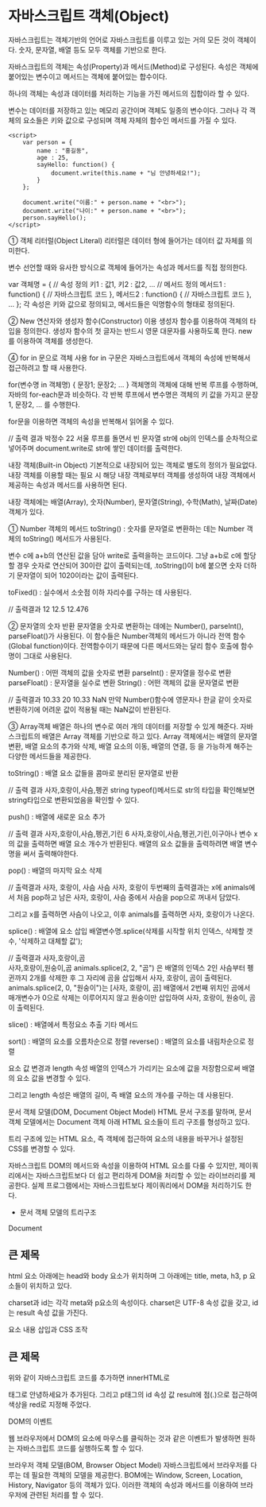 # 자바스크립트 객체(Object)

자바스크립트는 객체기반의 언어로 자바스크립트를 이루고 있는 거의 모든 것이 객체이다. 숫자, 문자열, 배열 등도 모두 객체를 기반으로 한다.

자바스크립트의 객체는 속성(Property)과 메서드(Method)로 구성된다. 속성은 객체에 붙어있는 변수이고 메서드는 객체에 붙어있는 합수이다.

하나의 객체는 속성과 데이터를 처리하는 기능을 가진 메서드의 집합이라 할 수 있다.

변수는 데이터를 저장하고 있는 메모리 공간이며 객체도 일종의 변수이다. 그러나 각 객체의 요소들은 키와 값으로 구성되며 객체 자체의 함수인 메서드를 가질 수 있다.

~~~
<script>
	var person = {
    	name : "홍길동",
        age : 25,
        sayHello: function() {
        	document.write(this.name + "님 안녕하세요!");
        }
    };
    
    document.write("이름:" + person.name + "<br>");
    document.write("나이:" + person.name + "<br>");
    person.sayHello();
</script>
~~~


① 객체 리터럴(Object Literal)
리터럴은 데이터 형에 들어가는 데이터 값 자체를 의미한다.

변수 선언할 때와 유사한 방식으로 객체에 들어가는 속성과 메서드를 직접 정의한다.

var 객체명 = {
	// 속성 정의
	키1 : 값1,
    키2 : 값2,
    ...
    // 메서드 정의
    메서드1 : function() {
    	// 자바스크립트 코드
    },
    메서드2 : function() {
    	// 자바스크립트 코드
    },
    ...
};
각 속성은 키와 값으로 정의되고, 메서드들은 익명함수의 형태로 정의된다.



② New 연산자와 생성자 함수(Constructor) 이용
생성자 함수를 이용하여 객체의 타입을 정의한다.
생성자 함수의 첫 글자는 반드시 영문 대문자를 사용하도록 한다.
new를 이용하여 객체를 생성한다.
<script>
    function Car(company, model, year) {
    	this.company = company;
        this.model = model;
        this.year = year;
    }
    
    var car1 = new Car("현대", "아반떼", 2021);
    document.write(car1.company + "/" + car1.model + "/" + car1.year + "<br>")

    var car2 = new Car("르노 삼성", "SM6", 2021);    
    document.write(car2.company + "/" + car2.model + "/" + car2.year + "<br>")

<script>
생성자 함수 Car()가 정의 되었으며 속성으로 company, model, year 3개가 구성된다. 생성자 함수에서 사용된 this는 이 생성자 함수 Car에 의해 생성되는 객체를 가리킨다. 따라서 this.company는 new 연산자에 의해 생성되는 객체의 속성 company 현대와 르노 삼성이 된다. 화면에는 c1은 현대/아반떼/2021로 출력되고 c2는 르노 삼성/SM6/2021이 출력된다.





③ 객체의 속성 접근법
ⓐ 객체명. 키 : 객체명 다음에 점(.) 다음에 키를 사용

ⓑ 객체명["키"] : 객체명 다음에 대괄호([])에 키(문자열)를 사용



<script>
	var obj1 = {
    	name : "박혜린",
        age : 22,
    };
    
    document.write(obj.name + "<br>");
    document.write(obj.age + "<br>");
	
    document.write(obj["name"] + "<br>");
    document.write(obj["age"] + "<br>");
</script>


④ for in 문으로 객체 사용
for in 구문은 자바스크립트에서 객체의 속성에 반복해서 접근하려고 할 때 사용한다.

for(변수명 in 객체명) {
	문장1;
    문장2;
	...
}
객체명의 객체에 대해 반복 루프를 수행하며, 자바의 for-each문과 비슷하다. 각 반복 루프에서 변수명은 객체의 키 값을 가지고 문장1, 문장2, ... 를 수행한다.



for문을 이용하면 객체의 속성을 반복해서 읽어올 수 있다.

<script>
	var obj1 = {
    	name: "박정수",
        age: 22,
        address: "서울"
    };
    
    var str = "";
    for(var x in obj1)
    	str += obj1[x] + "<br>";
        
    document.write(str);
</script>



// 출력 결과
박정수
22
서울
루프를 돌면서 빈 문자열 str에 obj의 인덱스를 순차적으로 넣어주며 document.write로 str에 쌓인 데이터를 출력한다.

내장 객체(Built-in Object)
기본적으로 내장되어 있는 객체로 별도의 정의가 필요없다. 내장 객체를 이용할 때는 필요 시 해당 내장 객체로부터 객체를 생성하여 내장 객체에서 제공하는 속성과 메서드를 사용하면 된다.



내장 객체에는 배열(Array), 숫자(Number), 문자열(String), 수학(Math), 날짜(Date)객체가 있다.


① Number 객체의 메서드
toString() : 숫자를 문자열로 변환하는 데는 Number 객체의 toString() 메서드가 사용된다. 
<script>

    var a = 10;
    var b = 20;
    var c;
    
    c = a + b;
    document.write(c + "<br>");
    
    c = a + b.toString();
    document.write(c);

</script>
변수 c에 a+b의 연산된 값을 담아 write로 출력을하는 코드이다. 그냥 a+b로 c에 할당할 경우 숫자로 연산되어 30이란 값이 출력되는데, .toString()이 b에 붙으면 숫자 더하기 문자열이 되어 1020이라는 값이 출력된다.





toFixed() : 실수에서 소숫점 이하 자리수를 구하는 데 사용된다.
<script>
    var x = 12.4763;
    
    document.write(x.toFixed(0) + "<br>");
    document.write(x.toFixed(1) + "<br>");
    document.write(x.toFixed(3));

</script>


// 출력결과
12
12.5
12.476

② 문자열의 숫자 반환
문자열을 숫자로 변환하는 데에는 Number(), parseInt(), parseFloat()가 사용된다. 이 함수들은 Number객체의 메서드가 아니라 전역 함수(Global function)이다. 전역함수이기 때문에 다른 메서드와는 달리 함수 호출에 함수명이 그대로 사용된다.



Number() : 어떤 객체의 값을 숫자로 변환
parseInt() : 문자열을 정수로 변환
parseFloat() : 문자열을 실수로 변환
String() : 어떤 객체의 값을 문자열로 변환
<script>
    var x = "10.33";
    
    document.write(Number(x) + "<br>");
    document.write(parseInt(x) + "<br>");
    document.write(parseFloat(x) + "<br>");
	
    var x = "apple";
    document.write(Number(x));
</script>


// 출력결과 
10.33
20
10.33
NaN
만약 Number()함수에 영문자나 한글 같이 숫자로 변환하기에 어려운 값이 적용될 때는 NaN값이 반환된다.





③ Array객체 
배열은 하나의 변수로 여러 개의 데이터를 저장할 수 있게 해준다. 자바스크립트의 배열은 Array 객체를 기반으로 하고 있다. Array 객체에서는 배열의 문자열 변환, 배열 요소의 추가와 삭제, 배열 요소의 이동, 배열의 연결, 등 을 가능하게 해주는 다양한 메서드들을 제공한다.



toString() : 배열 요소 값들을 콤마로 분리된 문자열로 반환
<script>
	var animals = ["사자", "호랑이", "사슴", "펭귄"];
    var str = animals.toString();
    document.write(str + "<br>");
    document.write(typeof(str));
</script>


// 출력 결과
사자,호랑이,사슴,펭귄
string
typeof()메서드로 str의 타입을 확인해보면 string타입으로 변환되었음을 확인할 수 있다.



push() : 배열에 새로운 요소 추가
<script>
	var animals = ["사자", "호랑이", "사슴", "펭귄"];
    
    animals.push("기린");
    document.write(animals + "<br>");
    
    var x = animals.push("이구아나");
    document.write(x + "<br>");
    document.write(animals);
</script>


// 출력 결과
사자,호랑이,사슴,펭귄,기린
6
사자,호랑이,사슴,펭귄,기린,이구아나
변수 x의 값을 출력하면 배열 요소 개수가 반환된다. 배열의 요소 값들을 출력하려면 배열 변수명을 써서 출력해야한다.



pop() : 배열의 마지막 요소 삭제
<script>
	var animals = ["사자", "호랑이", "사슴", "펭귄"];
    animals.pop();
    document.write(animals + "<br>");
    
    var x = animals.pop();
    document.write(x + "<br>");
    document.write(animals);
</script>

// 출력결과
사자, 호랑이, 사슴
사슴
사자, 호랑이
두번째의 출력결과는 x에 animals에서 처음 pop하고 남은 사자, 호랑이, 사슴 중에서 사슴을 pop으로 꺼내서 담았다.

그리고 x를 출력하면 사슴이 나오고, 이후 animals를 출력하면 사자, 호랑이가 나온다.  

splice() : 배열에 요소 삽입
배열변수명.splice(삭제를 시작할 위치 인덱스, 삭제할 갯수, '삭제하고 대체할 값');
<script>
	var animals = ["사자", "호랑이", "사슴", "펭귄"];
    animals.splice(2, 2, "곰");
    document.write(animals + "<br>");
    
    animals.splice(2, 0, "원숭이");
    document.write(animals);
</script>


// 출력결과
사자,호랑이,곰       
사자,호랑이,원숭이,곰
    animals.splice(2, 2, "곰") 은 배열의 인덱스 2인 사슴부터 펭귄까지 2개를 삭제한 후 그 자리에 곰을 삽입해서 사자, 호랑이, 곰이 출력된다. animals.splice(2, 0, "원숭이")는 [사자, 호랑이, 곰] 배열에서 2번째 위치인 곰에서 매개변수가 0으로 삭제는 이루어지지 않고 원숭이만 삽입하여  사자, 호랑이, 원숭이, 곰이 출력된다.



slice() : 배열에서 특정요소 추출
기타 메서드


sort() : 배열의 요소를 오름차순으로 정렬
reverse() : 배열의 요소를 내림차순으로 정렬


요소 값 변경과 length 속성
배열의 인덱스가 가리키는 요소에 값을 저장함으로써 배열의 요소 값을 변경할 수 있다.

그리고 length 속성은 배열의 길이, 즉 배열 요소의 개수를 구하는 데 사용된다.



문서 객체 모델(DOM, Document Object Model)
HTML 문서 구조를 말하며, 문서 객체 모델에서는 Document 객체 아래 HTML 요소들이 트리 구조를 형성하고 있다.

트리 구조에 있는 HTML 요소, 즉 객체에 접근하여 요소의 내용을 바꾸거나 설정된 CSS를 변경할 수 있다.

자바스크립트 DOM의 메서드와 속성을 이용하여 HTML 요소를 다룰 수 있지만, 제이쿼리에서는 자바스크립트보다 더 쉽고 편리하게 DOM을 처리할 수 있는 라이브러리를 제공한다. 실제 프로그램에서는 자바스크립트보다 제이쿼리에서 DOM을 처리하기도 한다.



* 문서 객체 모델의 트리구조

Document
<html>
<head>	<body>
<title>	<meta>	<h3>	<p>	<div>


① DOM 기본구조
<!DOCTYPE html>
<html>
<head>
<meta charset="UTF-8">
<title>페이지 제목</title>
</head>
<body>
<h2>큰 제목</h2>
<p id="result"></p>
</body>
</html>
html 요소 아래에는 head와 body 요소가 위치하며 그 아래에는 title, meta, h3, p 요소들이 위치하고 있다.

charset과 id는 각각 meta와 p요소의 속성이다. charset은 UTF-8 속성 값을 갖고, id는 result 속성 값을 가진다.



요소 내용 삽입과 CSS 조작
<!DOCTYPE html>
<html>
<head>
<meta charset="UTF-8">
<title>페이지 제목</title>
</head>
<body>
<h2>큰 제목</h2>
<p id="result"></p>
	<script>
        document.getElementById("result").innerHTML = "안녕하세요.";
        document.getElementById("result").style.color = "red";    
    </script>
</body>
</html>
위와 같이 자바스크립트 코드를 추가하면 innerHTML로 <p>태그로 안녕하세요가 추가된다. 그리고 p태그의 id 속성 값 result에 점(.)으로 접근하여 색상을 red로 지정해 주었다.



DOM의 이벤트

웹 브라우저에서 DOM의 요소에 마우스를 클릭하는 것과 같은 이벤트가 발생하면 원하는 자바스크립트 코드를 실행하도록 할 수 있다.



브라우저 객체 모델(BOM, Browser Object Model)
자바스크립트에서 브라우저를 다루는 데 필요한 객체의 모델을 제공한다. BOM에는 Window, Screen, Location, History, Navigator 등의 객체가 있다. 이러한 객체의 속성과 메서드를 이용하여 브라우저에 관련된 처리를 할 수 있다.
